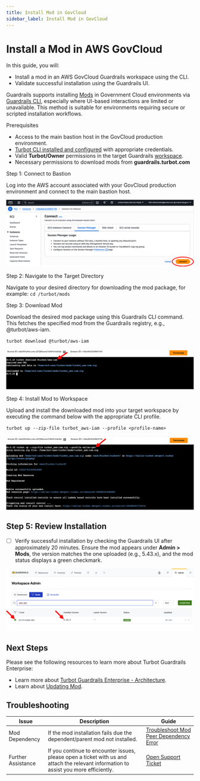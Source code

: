 ```yaml
---
title: Install Mod in GovCloud
sidebar_label: Install Mod in GovCloud
---
```


# Install a Mod in AWS GovCloud

In this guide, you will:
- Install a mod in an AWS GovCloud Guardrails workspace using the CLI.
- Validate successful installation using the Guardrails UI.

Guardrails supports installing [Mods](/guardrails/docs/reference/glossary#mod) in Government Cloud environments via [Guardrails CLI](https://turbot.com/guardrails/docs/reference/cli), especially where UI-based interactions are limited or unavailable. This method is suitable for environments requiring secure or scripted installation workflows.

Prerequisites
- Access to the main bastion host in the GovCloud production environment.
- [Turbot CLI installed and configured](https://turbot.com/guardrails/docs/reference/cli/installation) with appropriate credentials.
- Valid **Turbot/Owner** permissions in the target Guardrails [workspace](https://turbot.com/guardrails/docs/reference/glossary#workspace).
- Necessary permissions to download mods from **guardrails.turbot.com**

Step 1: Connect to Bastion

Log into the AWS account associated with your GovCloud production environment and connect to the main bastion host.

![Bastion Host](./aws-connect-bastion-host.png)

Step 2: Navigate to the Target Directory

Navigate to your desired directory for downloading the mod package, for example: `cd /turbot/mods`

Step 3: Download Mod

Download the desired mod package using this Guardrails CLI command. This fetches the specified mod from the Guardrails registry, e.g., @turbot/aws-iam.

```
turbot download @turbot/aws-iam
```

![Download Mod](./aws-download-mod.png)

Step 4: Install Mod to Workspace

Upload and install the downloaded mod into your target workspace by executing the command below with the appropriate CLI profile.

```
turbot up --zip-file turbot_aws-iam --profile <profile-name>
```

![Install Mod](./aws-install-mod.png)

## Step 5: Review Installation

- [ ] Verify successful installation by checking the Guardrails UI after approximately 20 minutes. Ensure the mod appears under **Admin > Mods**, the version matches the one uploaded (e.g., 5.43.x), and the mod status displays a green checkmark.

![Review Mod Installation](./guardrails-verify-installation.png)

## Next Steps

Please see the following resources to learn more about Turbot Guardrails Enterprise:

- Learn more about [Turbot Guardrails Enterprise - Architecture](/guardrails/docs/enterprise/architecture).
- Learn about [Updating Mod](/guardrails/docs/enterprise/updating-stacks/mod-update).

## Troubleshooting

| Issue                                      | Description                                                                                                                                                                                                 | Guide                                |
|----------------------------------------------|-------------------------------------------------------------------------------------------------------------------------------------------------------------------------------------------------------------------|-----------------------------------------------------|
| Mod Dependency               | If the mod installation fails due the dependent/parent mod not installed.                                           | [Troubleshoot Mod Peer Dependency Error](/guardrails/docs/guides/hosting-guardrails/troubleshooting/peer-mod-dependency-error#peer-mod-dependency-error)                            |
| Further Assistance                       | If you continue to encounter issues, please open a ticket with us and attach the relevant information to assist you more efficiently.                                                 | [Open Support Ticket](https://support.turbot.com)   |